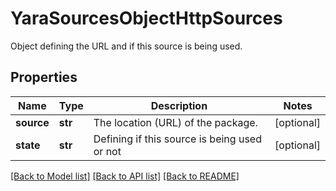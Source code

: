 # YaraSourcesObjectHttpSources

Object defining the URL and if this source is being used.
## Properties
Name | Type | Description | Notes
------------ | ------------- | ------------- | -------------
**source** | **str** | The location (URL) of the package. | [optional] 
**state** | **str** | Defining if this source is being used or not | [optional] 

[[Back to Model list]](../README.md#documentation-for-models) [[Back to API list]](../README.md#documentation-for-api-endpoints) [[Back to README]](../README.md)


